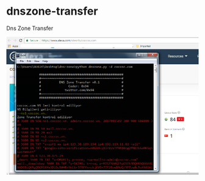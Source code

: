 # dnszone-transfer

Dns Zone Transfer 

<img src=https://raw.githubusercontent.com/antichown/dnszone-transfer/master/dn2.png>
